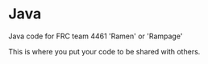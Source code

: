 Java
====

Java code for FRC team 4461 'Ramen' or 'Rampage'

This is where you put your code to be shared with others.
